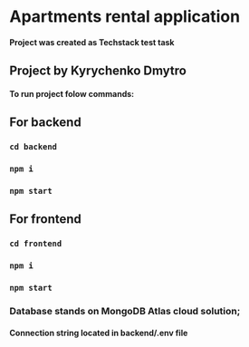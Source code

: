 # Apartments rental application
#### Project was created as Techstack test task
## Project by Kyrychenko Dmytro

#### To run project folow commands:
## For backend
### `cd backend`
### `npm i`
### `npm start`

## For frontend
### `cd frontend`
### `npm i`
### `npm start`

### Database stands on MongoDB Atlas cloud solution;
#### Connection string located in backend/.env file
